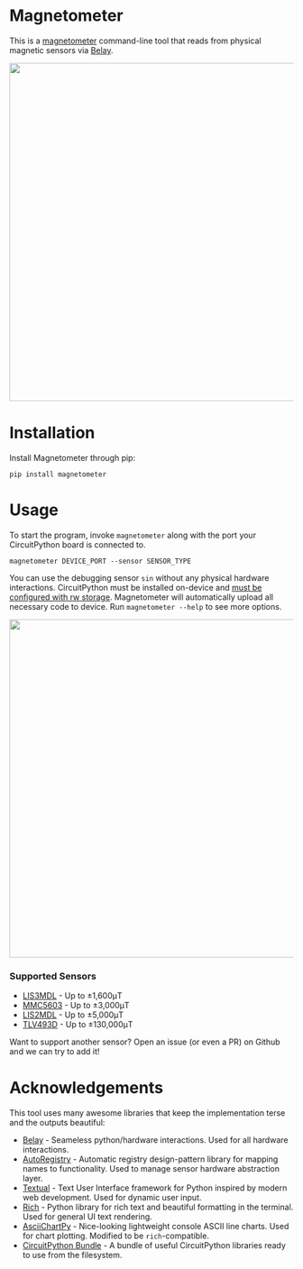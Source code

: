 # Magnetometer

This is a [magnetometer](https://en.wikipedia.org/wiki/Magnetometer) command-line tool that reads from physical magnetic sensors via
[Belay](https://github.com/BrianPugh/belay).

<p align="center">
  <img width="600" src="https://user-images.githubusercontent.com/14318576/187823929-9b6985e7-4124-49b1-9e13-6268ee155d92.gif">
</p>

# Installation
Install Magnetometer through pip:

```
pip install magnetometer
```

# Usage

To start the program, invoke `magnetometer` along with the port your
CircuitPython board is connected to.

```
magnetometer DEVICE_PORT --sensor SENSOR_TYPE
```

You can use the debugging sensor `sin` without any physical hardware interactions.
CircuitPython must be installed on-device and [must be configured with rw storage](https://belay.readthedocs.io/en/latest/CircuitPython.html).
Magnetometer will automatically upload all necessary code to device.
Run `magnetometer --help` to see more options.

<p align="center">
  <img width="600" src="https://user-images.githubusercontent.com/14318576/187825892-6e9594ec-9598-4aaa-9b00-fec3f82ae278.jpeg">
</p>

### Supported Sensors

* [LIS3MDL](https://www.adafruit.com/product/4479) - Up to ±1,600μT
* [MMC5603](https://www.adafruit.com/product/5579) - Up to ±3,000μT
* [LIS2MDL](https://www.adafruit.com/product/4488) - Up to ±5,000μT
* [TLV493D](https://www.adafruit.com/product/4366) - Up to ±130,000μT

Want to support another sensor? Open an issue (or even a PR) on Github and we
can try to add it!

# Acknowledgements
This tool uses many awesome libraries that keep the implementation terse and the outputs beautiful:
* [Belay](https://github.com/BrianPugh/belay) - Seameless python/hardware interactions. Used for all hardware interactions.
* [AutoRegistry](https://github.com/BrianPugh/autoregistry) - Automatic registry design-pattern library for mapping names to functionality. Used to manage sensor hardware abstraction layer.
* [Textual](https://github.com/Textualize/textual) - Text User Interface framework for Python inspired by modern web development. Used for dynamic user input.
* [Rich](https://github.com/Textualize/rich) - Python library for rich text and beautiful formatting in the terminal. Used for general UI text rendering.
* [AsciiChartPy](https://github.com/kroitor/asciichart) - Nice-looking lightweight console ASCII line charts. Used for chart plotting. Modified to be `rich`-compatible.
* [CircuitPython Bundle](https://github.com/adafruit/Adafruit_CircuitPython_Bundle) - A bundle of useful CircuitPython libraries ready to use from the filesystem.
